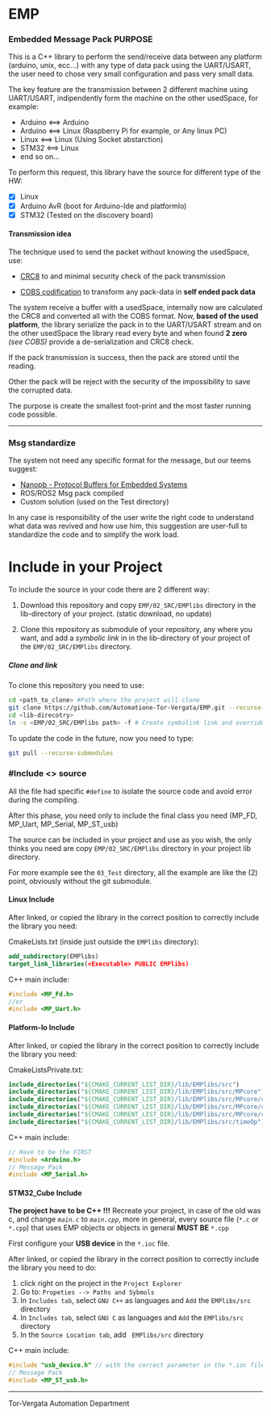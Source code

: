 # EMP
### Embedded Message Pack PURPOSE

This is a C++ library to perform the  send/receive data between any platform (arduino, unix, ecc...) with any type of data pack using the UART/USART, the user need to chose very small configuration and pass very small data.

The key feature are the transmission between 2 different machine using UART/USART, indipendently form the machine on the other usedSpace, for example:

- Arduino <==> Arduino
- Arduino <==> Linux (Raspberry Pi for example, or Any linux PC)
- Linux <==> Linux (Using Socket abstarction)
- STM32 <==> Linux
- end so on...

 To perform this request, this library have the source for different type of the HW:

- [x] Linux
- [x] Arduino AvR (boot for Arduino-Ide and platformIo)
- [x] STM32 (Tested on the discovery board)

#### Transmission idea
The technique used to send the packet without knowing the usedSpace, use:

- [CRC8](https://en.wikipedia.org/wiki/Cyclic_redundancy_check) to and minimal security check of the pack transmission

- [COBS codification](https://en.wikipedia.org/wiki/Consistent_Overhead_Byte_Stuffing) to transform any pack-data in **self ended pack data**

The system receive a buffer with a usedSpace, internally now are calculated the CRC8 and converted all with the  COBS format. Now, **based of the used platform**, the library serialize the pack in to the UART/USART stream and on the other usedSpace the library read every byte and when found **2 zero** *(see COBS)* provide a de-serialization and CRC8 check.

If the pack transmission is success, then the pack are stored until the reading.

Other the pack will be reject with the security of the impossibility to save the corrupted data.   

 The purpose is create the smallest foot-print and the most faster running code possible.

---

### Msg standardize

The system not need any specific format for the message, but our teems suggest:

-  [Nanopb - Protocol Buffers for Embedded Systems](https://github.com/nanopb/nanopb)
- ROS/ROS2 Msg pack compiled
- Custom solution (used on the Test directory)

In any case is responsibility of the user write the right code to understand what data was revived and how use him, this suggestion are user-full to standardize the code and to simplify the work load.

# Include in your Project

To include the source in your code there are 2 different way:

1.  Download this repository and copy  `EMP/02_SRC/EMPlibs` directory in the lib-directory of your project. (static download, no update)

2.  Clone this repository as submodule of your repository, any where you want, and add a *symbolic link* in in the lib-directory of your project of the `EMP/02_SRC/EMPlibs` directory.

##### Clone and link

   To clone this repository you need to use:

   ```bash
   cd <path_to_clone> #Path where the project will clone
   git clone https://github.com/Automatione-Tor-Vergata/EMP.git --recurse-submodules
   cd <lib-direcotry>
   ln -s <EMP/02_SRC/EMPlibs path> -f # Create symbolink link and override precedent if present
   ```
To update the code in the future, now you need to type:
   ```bash
   git pull --recurse-submodules
   ```
### #Include <> source
All the file had specific `#define` to isolate the source code and avoid error during the compiling.

After this phase, you need only to include the final class you need (MP_FD, MP_Uart, MP_Serial, MP_ST_usb)

The source can be included in your project and use as you wish, the only thinks you need are copy `EMP/02_SRC/EMPlibs` directory in your project lib directory.

For more example see the `03_Test` directory, all the example are like the (2) point, obviously without the git submodule.

#### Linux Include

After linked, or copied the library in the correct position to correctly include the library you need:

CmakeLists.txt (inside just outside the `EMPlibs` directory):

```cmake
add_subdirectory(EMPlibs)
target_link_libraries(<Executable> PUBLIC EMPlibs)
```

C++ main include:

```c++
#include <MP_Fd.h>
//or
#include <MP_Uart.h>
```

#### Platform-Io Include

After linked, or copied the library in the correct position to correctly include the library you need:

CmakeListsPrivate.txt:

```cmake
include_directories("${CMAKE_CURRENT_LIST_DIR}/lib/EMPlibs/src")
include_directories("${CMAKE_CURRENT_LIST_DIR}/lib/EMPlibs/src/MPcore")
include_directories("${CMAKE_CURRENT_LIST_DIR}/lib/EMPlibs/src/MPcore/circularBuffer")
include_directories("${CMAKE_CURRENT_LIST_DIR}/lib/EMPlibs/src/MPcore/cobs-c")
include_directories("${CMAKE_CURRENT_LIST_DIR}/lib/EMPlibs/src/MPcore/crc8")
include_directories("${CMAKE_CURRENT_LIST_DIR}/lib/EMPlibs/src/timeOp")
```

C++ main include:

```c++
// Have to be the FIRST
#include <Arduino.h>
// Message Pack 
#include <MP_Serial.h>
```



#### STM32_Cube Include

**The project have to be C++ !!!** Recreate your project, in case of the old was c, and change *`main.c`* to *`main.cpp`*, more in general, every source file (`*.c` or `*.cpp`) that uses EMP objects or objects in general **MUST BE** `*.cpp`

First configure your **USB device** in the `*.ioc` file. 

After linked, or copied the library in the correct position to correctly include the library you need to do:

1. click right on the project in the `Project Explorer`
2. Go to: `Propeties --> Paths and Sybmols`
3. In `Includes tab`, select `GNU C++` as languages and `Add` the `EMPlibs/src` directory
4. In `Includes tab`, select `GNU C` as languages and `Add` the `EMPlibs/src` directory
5. In the `Source Location tab`, add ` EMPlibs/src` directory

C++ main include:

```c++
#include "usb_device.h" // with the correct parameter in the *.ioc file
// Message Pack 
#include <MP_ST_usb.h>

```





---
Tor-Vergata Automation Department

